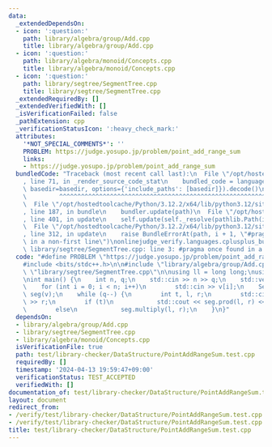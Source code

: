 ```yaml
---
data:
  _extendedDependsOn:
  - icon: ':question:'
    path: library/algebra/group/Add.cpp
    title: library/algebra/group/Add.cpp
  - icon: ':question:'
    path: library/algebra/monoid/Concepts.cpp
    title: library/algebra/monoid/Concepts.cpp
  - icon: ':question:'
    path: library/segtree/SegmentTree.cpp
    title: library/segtree/SegmentTree.cpp
  _extendedRequiredBy: []
  _extendedVerifiedWith: []
  _isVerificationFailed: false
  _pathExtension: cpp
  _verificationStatusIcon: ':heavy_check_mark:'
  attributes:
    '*NOT_SPECIAL_COMMENTS*': ''
    PROBLEM: https://judge.yosupo.jp/problem/point_add_range_sum
    links:
    - https://judge.yosupo.jp/problem/point_add_range_sum
  bundledCode: "Traceback (most recent call last):\n  File \"/opt/hostedtoolcache/Python/3.12.2/x64/lib/python3.12/site-packages/onlinejudge_verify/documentation/build.py\"\
    , line 71, in _render_source_code_stat\n    bundled_code = language.bundle(stat.path,\
    \ basedir=basedir, options={'include_paths': [basedir]}).decode()\n          \
    \         ^^^^^^^^^^^^^^^^^^^^^^^^^^^^^^^^^^^^^^^^^^^^^^^^^^^^^^^^^^^^^^^^^^^^^^^^^^^^^^^^^\n\
    \  File \"/opt/hostedtoolcache/Python/3.12.2/x64/lib/python3.12/site-packages/onlinejudge_verify/languages/cplusplus.py\"\
    , line 187, in bundle\n    bundler.update(path)\n  File \"/opt/hostedtoolcache/Python/3.12.2/x64/lib/python3.12/site-packages/onlinejudge_verify/languages/cplusplus_bundle.py\"\
    , line 401, in update\n    self.update(self._resolve(pathlib.Path(included), included_from=path))\n\
    \  File \"/opt/hostedtoolcache/Python/3.12.2/x64/lib/python3.12/site-packages/onlinejudge_verify/languages/cplusplus_bundle.py\"\
    , line 312, in update\n    raise BundleErrorAt(path, i + 1, \"#pragma once found\
    \ in a non-first line\")\nonlinejudge_verify.languages.cplusplus_bundle.BundleErrorAt:\
    \ library/segtree/SegmentTree.cpp: line 3: #pragma once found in a non-first line\n"
  code: "#define PROBLEM \"https://judge.yosupo.jp/problem/point_add_range_sum\"\n\
    #include <bits/stdc++.h>\n\n#include \"library/algebra/group/Add.cpp\"\n#include\
    \ \"library/segtree/SegmentTree.cpp\"\n\nusing ll = long long;\nusing G = GroupAdd<ll>;\n\
    \nint main() {\n    int n, q;\n    std::cin >> n >> q;\n    std::vector<ll> v(n);\n\
    \    for (int i = 0; i < n; i++)\n        std::cin >> v[i];\n    SegmentTree<G>\
    \ seg(v);\n    while (q--) {\n        int t, l, r;\n        std::cin >> t >> l\
    \ >> r;\n        if (t)\n            std::cout << seg.prod(l, r) << \"\\n\";\n\
    \        else\n            seg.multiply(l, r);\n    }\n}"
  dependsOn:
  - library/algebra/group/Add.cpp
  - library/segtree/SegmentTree.cpp
  - library/algebra/monoid/Concepts.cpp
  isVerificationFile: true
  path: test/library-checker/DataStructure/PointAddRangeSum.test.cpp
  requiredBy: []
  timestamp: '2024-04-13 19:59:47+09:00'
  verificationStatus: TEST_ACCEPTED
  verifiedWith: []
documentation_of: test/library-checker/DataStructure/PointAddRangeSum.test.cpp
layout: document
redirect_from:
- /verify/test/library-checker/DataStructure/PointAddRangeSum.test.cpp
- /verify/test/library-checker/DataStructure/PointAddRangeSum.test.cpp.html
title: test/library-checker/DataStructure/PointAddRangeSum.test.cpp
---
```

